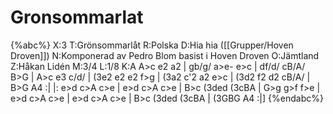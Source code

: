 # Gronsommarlat

{%abc%}
X:3
T:Grönsommarlåt
R:Polska
D:Hia hia ([[Grupper/Hoven Droven]])
N:Komponerad av Pedro Blom basist i Hoven Droven
O:Jämtland
Z:Håkan Lidén
M:3/4
L:1/8
K:A
A>c e2 a2 | gb/g/ a>e- e>c | df/d/ cB/A/ B>G | A>c e3 c/d/ |
(3e2 e2 e2 f>g | (3a2 c'2 a2 e>c | (3d2 f2 d2 cB/A/ | B>G A4 :|
|: e>d c>A c>e | e>d c>A c>e | B>c (3ded (3cBA | G>g g>f f>e |
e>d c>A c>e | e>d c>A c>e | B>c (3ded (3cBA | (3GBG A4 :|]
{%endabc%}
